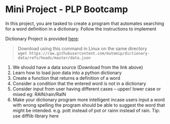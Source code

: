 # Mini Project - PLP Bootcamp

In this project, you are tasked to create a program that automates searching for a word definition in a dictionary. Follow the instructions to implement

Dictionary Project is provided [here](https://github.com/mutemip/dictionary-data): 

> Download using this command in Linux on the same directory \
> `wget https://raw.githubusercontent.com/mutemip/dictionary-data/refs/heads/master/data.json`

1. We should have a data source (Download from the link above)
2. Learn how to load json data into a python dictionary
3. Create a function that returns a definition of a word
4. Consider a condition that the entered word is not in a dictionary
5. Consider input from user having different cases – upper/ lower case or mixed eg: RAIN/rain/RaIN
6. Make your dictionary program more intelligent incase users input a word with wrong spelling the program should be able to suggest the word that might be intended.
e.g. pott instead of pot or rainn instead of rain. Tip: use difflib library here


